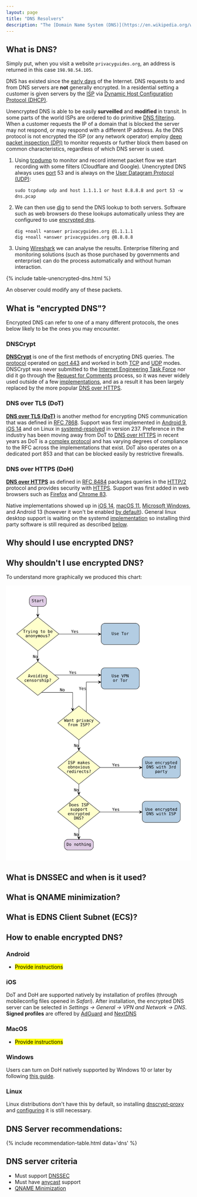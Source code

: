 ```yaml
---
layout: page
title: "DNS Resolvers"
description: "The [Domain Name System (DNS)](https://en.wikipedia.org/wiki/Domain_Name_System) is the phonebook of the Internet. DNS translates domain names to [IP](https://en.wikipedia.org/wiki/Internet_Protocol) addresses so browsers and other services can load Internet resources, through a decentralized network of servers."
---
```


## What is DNS?
Simply put, when you visit a website `privacyguides.org`, an address is returned in this case `198.98.54.105`.

DNS has existed since the [early days](https://en.wikipedia.org/wiki/Domain_Name_System#History) of the Internet. DNS requests to and from DNS servers are **not** generally encrypted. In a residential setting a customer is given servers by the [ISP](https://en.wikipedia.org/wiki/Internet_service_provider) via [Dynamic Host Configuration Protocol (DHCP)](https://en.wikipedia.org/wiki/Dynamic_Host_Configuration_Protocol).

Unencrypted DNS is able to be easily **surveilled** and **modified** in transit. In some parts of the world ISPs are ordered to do primitive [DNS filtering](https://en.wikipedia.org/wiki/DNS_blocking). When a customer requests the IP of a domain that is blocked the server may not respond, or may respond with a different IP address. As the DNS protocol is not encrypted the ISP (or any network operator) employ [deep packet inspection (DPI)](https://en.wikipedia.org/wiki/Deep_packet_inspection) to monitor requests or further block them based on common characteristics, regardless of which DNS server is used.

1. Using [tcpdump](https://en.wikipedia.org/wiki/Tcpdump) to monitor and record internet packet flow we start recording with some filters (Cloudflare and Google). Unencrypted DNS always uses [port](https://en.wikipedia.org/wiki/Port_(computer_networking)) 53 and is always on the [User Datagram Protocol (UDP)](https://en.wikipedia.org/wiki/User_Datagram_Protocol):
   ```
   sudo tcpdump udp and host 1.1.1.1 or host 8.8.8.8 and port 53 -w dns.pcap
   ```

2. We can then use [dig](https://en.wikipedia.org/wiki/Dig_(command)) to send the DNS lookup to both servers. Software such as web browsers do these lookups  automatically unless they are configured to use [encrypted dns](#what-is-encrypted-dns).
   ```
   dig +noall +answer privacyguides.org @1.1.1.1
   dig +noall +answer privacyguides.org @8.8.8.8
   ```

3. Using [Wireshark](https://en.wikipedia.org/wiki/Wireshark) we can analyse the results. Enterprise filtering and monitoring solutions (such as those purchased by governments and enterprise) can do the process automatically and without human interaction.

{% include table-unencrypted-dns.html %}

An observer could modify any of these packets.

## What is "encrypted DNS"?
Encrypted DNS can refer to one of a many different protocols, the ones below likely to be the ones you may encounter.

### DNSCrypt
[**DNSCrypt**](https://en.wikipedia.org/wiki/DNSCrypt) is one of the first methods of encrypting DNS queries. The [protocol](https://en.wikipedia.org/wiki/DNSCrypt#Protocol) operated on [port 443](https://en.wikipedia.org/wiki/Well-known_ports) and worked in both [TCP](https://en.wikipedia.org/wiki/Transmission_Control_Protocol) and [UDP](https://en.wikipedia.org/wiki/User_Datagram_Protocol) modes. DNSCrypt was never submitted to the [Internet Engineering Task Force](https://en.wikipedia.org/wiki/Internet_Engineering_Task_Force) nor did it go through the [Request for Comments](https://en.wikipedia.org/wiki/Request_for_Comments) process, so it was never widely used outside of a few [implementations](https://dnscrypt.info/implementations), and as a result it has been largely replaced by the more popular [DNS over HTTPS](/dns/#dns-over-https-doh).

### DNS over TLS (DoT)
[**DNS over TLS (DoT)**](https://en.wikipedia.org/wiki/DNS_over_TLS) is another method for encrypting DNS communication that was defined in [RFC 7868](https://datatracker.ietf.org/doc/html/rfc7858). Support was first implemented in [Android 9](https://en.wikipedia.org/wiki/Android_Pie), [iOS 14](https://en.wikipedia.org/wiki/IOS_14) and on Linux in [systemd-resolved](https://www.freedesktop.org/software/systemd/man/resolved.conf.html#DNSOverTLS=) in version 237. Preference in the industry has been moving away from DoT to [DNS over HTTPS](/dns/#dns-over-https-doh) in recent years as DoT is a [complex protocol](https://dnscrypt.info/faq/) and has varying degrees of compliance to the RFC across the implementations that exist. DoT also operates on a dedicated port 853 and that can be blocked easily by restrictive firewalls.

### DNS over HTTPS (DoH)
[**DNS over HTTPS**](https://en.wikipedia.org/wiki/DNS_over_HTTPS) as defined in [RFC 8484](https://datatracker.ietf.org/doc/html/rfc8484) packages queries in the [HTTP/2](https://en.wikipedia.org/wiki/HTTP/2) protocol and provides security with [HTTPS](https://en.wikipedia.org/wiki/HTTPS). Support was first added in web browsers such as [Firefox](https://support.mozilla.org/en-US/kb/firefox-dns-over-https) and [Chrome 83](https://blog.chromium.org/2020/05/a-safer-and-more-private-browsing-DoH.html).

Native implementations showed up in [iOS 14](https://en.wikipedia.org/wiki/IOS_14), [macOS 11](https://en.wikipedia.org/wiki/MacOS_11), [Microsoft Windows](https://docs.microsoft.com/en-us/windows-server/networking/dns/doh-client-support), and Android 13 (however it won't be enabled [by default](https://android-review.googlesource.com/c/platform/packages/modules/DnsResolver/+/1833144)). General linux desktop support is waiting on the systemd [implementation](https://github.com/systemd/systemd/issues/8639) so installing third party software is still required as described [below](/dns/#linux).

## Why should I use encrypted DNS?


## Why **shouldn't** I use encrypted DNS?


To understand more graphically we produced this chart:

<picture>
  <source srcset="/assets/img/dns/dns-dark.svg" media="(prefers-color-scheme: dark)">
  <img class="flowchart" src="/assets/img/dns/dns.svg" alt="DNS flowchart">
</picture>

## What is DNSSEC and when is it used?

## What is QNAME minimization?

## What is EDNS Client Subnet (ECS)?

## How to enable encrypted DNS?

### Android

- <mark>Provide instructions</mark>

### iOS
DoT and DoH are supported natively by installation of profiles (through mobileconfig files opened in *Safari*).
After installation, the encrypted DNS server can be selected in *Settings &rarr; General &rarr; VPN and Network &rarr; DNS*. **Signed profiles** are offered by [AdGuard](https://adguard.com/en/blog/encrypted-dns-ios-14.html) and [NextDNS](https://apple.nextdns.io/)

### MacOS

- <mark>Provide instructions</mark>

### Windows
Users can turn on DoH natively supported by Windows 10 or later by following [this guide](https://docs.microsoft.com/en-us/windows-server/networking/dns/doh-client-support).

### Linux
Linux distributions don't have this by default, so installing [dnscrypt-proxy](https://github.com/DNSCrypt/dnscrypt-proxy) and [configuring](https://wiki.archlinux.org/title/Dnscrypt-proxy#Local_DNS_cache_configuration) it is still necessary.


## DNS Server recommendations:

{% include recommendation-table.html data='dns' %}

## DNS server criteria
- Must support [DNSSEC](/dns/#what-is-dnssec-and-when-is-it-used)
- Must have [anycast](https://en.wikipedia.org/wiki/Anycast#Addressing_methods) support
- [QNAME Minimization](/dns/#what-is-qname-minimization)
